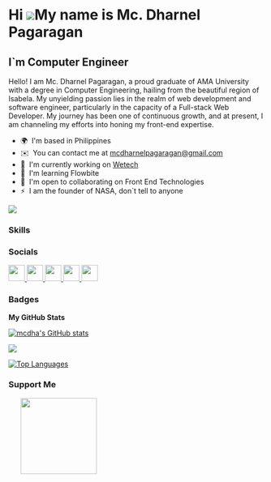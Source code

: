 Hi ![](https://user-images.githubusercontent.com/18350557/176309783-0785949b-9127-417c-8b55-ab5a4333674e.gif)My name is Mc. Dharnel Pagaragan
=============================================================================================================================================

I\`m Computer Engineer
----------------------

Hello! I am Mc. Dharnel Pagaragan, a proud graduate of AMA University with a degree in Computer Engineering, hailing from the beautiful region of Isabela. My unyielding passion lies in the realm of web development and software engineer, particularly in the capacity of a Full-stack Web Developer. My journey has been one of continuous growth, and at present, I am channeling my efforts into honing my front-end expertise.

* 🌍  I'm based in Philippines
* ✉️  You can contact me at [mcdharnelpagaragan@gmail.com](mailto:mcdharnelpagaragan@gmail.com)
* 🚀  I'm currently working on [Wetech](http://we-tech.vercel.app)
* 🧠  I'm learning Flowbite
* 🤝  I'm open to collaborating on Front End Technologies
* ⚡  I am the founder of NASA, don\`t tell to anyone

<a href="https://www.github.com/mcdha" target="_blank" rel="noreferrer"><img
src="https://img.shields.io/github/followers/mcdha?logo=github&style=for-the-badge&color=0891b2&labelColor=1c1917" /></a>

### Skills


<p align="left">
              <i className="devicon-html5-plain colored"></i>
              <i className="devicon-css3-plain colored"></i>
              <i className="devicon-javascript-plain colored"></i>
              <i className="devicon-bootstrap-plain colored"></i>
              <i className="devicon-tailwindcss-plain colored"></i>
              <i className="devicon-react-original colored"></i>
              <i className="devicon-php-plain colored"></i>
              <i className="devicon-laravel-plain colored"></i>
              <i class="devicon-mysql-plain colored"></i>
              <i className="devicon-firebase-plain colored"></i>
</p>


### Socials

<p align="left"> <a href="https://www.codepen.io/McDharnel-Pagaragan" target="_blank" rel="noreferrer"> <picture> <source media="(prefers-color-scheme: dark)" srcset="https://raw.githubusercontent.com/danielcranney/readme-generator/main/public/icons/socials/codepen-dark.svg" /> <source media="(prefers-color-scheme: light)" srcset="https://raw.githubusercontent.com/danielcranney/readme-generator/main/public/icons/socials/codepen.svg" /> <img src="https://raw.githubusercontent.com/danielcranney/readme-generator/main/public/icons/socials/codepen.svg" width="32" height="32" /> </picture> </a> <a href="https://discord.com/users/mcdha" target="_blank" rel="noreferrer"> <picture> <source media="(prefers-color-scheme: dark)" srcset="undefined" /> <source media="(prefers-color-scheme: light)" srcset="https://raw.githubusercontent.com/danielcranney/readme-generator/main/public/icons/socials/discord.svg" /> <img src="https://raw.githubusercontent.com/danielcranney/readme-generator/main/public/icons/socials/discord.svg" width="32" height="32" /> </picture> </a> <a href="https://www.facebook.com/mcdharnel.pagaragan" target="_blank" rel="noreferrer"> <picture> <source media="(prefers-color-scheme: dark)" srcset="undefined" /> <source media="(prefers-color-scheme: light)" srcset="https://raw.githubusercontent.com/danielcranney/readme-generator/main/public/icons/socials/facebook.svg" /> <img src="https://raw.githubusercontent.com/danielcranney/readme-generator/main/public/icons/socials/facebook.svg" width="32" height="32" /> </picture> </a> <a href="https://www.github.com/mcdha" target="_blank" rel="noreferrer"> <picture> <source media="(prefers-color-scheme: dark)" srcset="https://raw.githubusercontent.com/danielcranney/readme-generator/main/public/icons/socials/github-dark.svg" /> <source media="(prefers-color-scheme: light)" srcset="https://raw.githubusercontent.com/danielcranney/readme-generator/main/public/icons/socials/github.svg" /> <img src="https://raw.githubusercontent.com/danielcranney/readme-generator/main/public/icons/socials/github.svg" width="32" height="32" /> </picture> </a> <a href="http://www.instagram.com/mcdharnel" target="_blank" rel="noreferrer"> <picture> <source media="(prefers-color-scheme: dark)" srcset="undefined" /> <source media="(prefers-color-scheme: light)" srcset="https://raw.githubusercontent.com/danielcranney/readme-generator/main/public/icons/socials/instagram.svg" /> <img src="https://raw.githubusercontent.com/danielcranney/readme-generator/main/public/icons/socials/instagram.svg" width="32" height="32" /> </picture> </a></p>

### Badges

<b>My GitHub Stats</b>

<a href="http://www.github.com/mcdha"><img src="https://github-readme-stats.vercel.app/api?username=mcdha&show_icons=true&hide=&count_private=true&title_color=0891b2&text_color=ffffff&icon_color=0891b2&bg_color=1c1917&hide_border=true&show_icons=true" alt="mcdha's GitHub stats" /></a>

<a href="http://www.github.com/mcdha"><img src="https://github-readme-streak-stats.herokuapp.com/?user=mcdha&stroke=ffffff&background=1c1917&ring=0891b2&fire=0891b2&currStreakNum=ffffff&currStreakLabel=0891b2&sideNums=ffffff&sideLabels=ffffff&dates=ffffff&hide_border=true" /></a>

<a href="https://github.com/mcdha" align="left"><img src="https://github-readme-stats.vercel.app/api/top-langs/?username=mcdha&langs_count=10&title_color=0891b2&text_color=ffffff&icon_color=0891b2&bg_color=1c1917&hide_border=true&locale=en&custom_title=Top%20%Languages" alt="Top Languages" /></a>

### Support Me

<ul style="list-style-type: none; margin: 0;">

<li style="display: inline-block; margin-right: 0.25rem;"><a href="https://www.ko-fi.com/Mc. Dharnel Pagaragan"><img src="https://storage.ko-fi.com/cdn/kofi2.png?v=3" width="150"/></a></li>

</ul>
